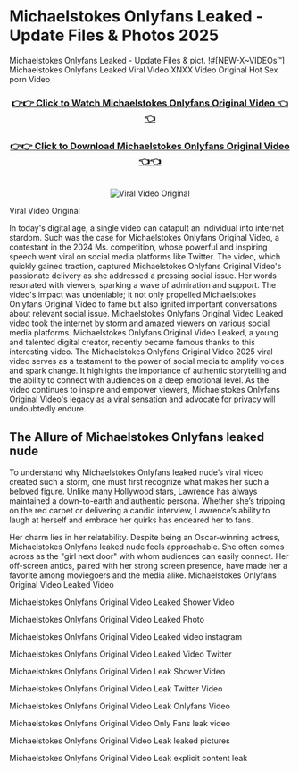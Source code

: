 # Michaelstokes Onlyfans Leaked - Update Files & Photos 2025

Michaelstokes Onlyfans Leaked - Update Files & pict. !#[NEW-X~VIDEOs™] Michaelstokes Onlyfans Leaked Viral Video XNXX Video Original Hot Sex porn Video
<br>
<div align="center">
<h3><a href="https://links2leaks.com/michaelstokes" rel="nofollow">👉👉 Click to Watch Michaelstokes Onlyfans Original Video 👈👈</a></h3>
<h3><a href="https://links2leaks.com/michaelstokes" rel="nofollow">👉👉 Click to Download Michaelstokes Onlyfans Original Video 👈👈</a></h3>
<br>
<a href="https://links2leaks.com/michaelstokes" rel="nofollow"><img src="https://i.ibb.co/Gkj2r4b/banner.png" alt="Viral Video Original" style="max-width: 100%; display: inline-block;" data-target="animated-image.originalImage"></a>
</div>

Viral Video Original

In today's digital age, a single video can catapult an individual into internet stardom. Such was the case for Michaelstokes Onlyfans Original Video, a contestant in the 2024 Ms. competition, whose powerful and inspiring speech went viral on social media platforms like Twitter.
The video, which quickly gained traction, captured Michaelstokes Onlyfans Original Video's passionate delivery as she addressed a pressing social issue. Her words resonated with viewers, sparking a wave of admiration and support. The video's impact was undeniable; it not only propelled Michaelstokes Onlyfans Original Video to fame but also ignited important conversations about relevant social issue.
Michaelstokes Onlyfans Original Video Leaked video took the internet by storm and amazed viewers on various social media platforms. Michaelstokes Onlyfans Original Video Leaked, a young and talented digital creator, recently became famous thanks to this interesting video.
The Michaelstokes Onlyfans Original Video 2025 viral video serves as a testament to the power of social media to amplify voices and spark change. It highlights the importance of authentic storytelling and the ability to connect with audiences on a deep emotional level. As the video continues to inspire and empower viewers, Michaelstokes Onlyfans Original Video's legacy as a viral sensation and advocate for privacy will undoubtedly endure.

<h2>The Allure of Michaelstokes Onlyfans leaked nude</h2>


To understand why Michaelstokes Onlyfans leaked nude’s viral video created such a storm, one must first recognize what makes her such a beloved figure. Unlike many Hollywood stars, Lawrence has always maintained a down-to-earth and authentic persona. Whether she’s tripping on the red carpet or delivering a candid interview, Lawrence’s ability to laugh at herself and embrace her quirks has endeared her to fans.

Her charm lies in her relatability. Despite being an Oscar-winning actress, Michaelstokes Onlyfans leaked nude feels approachable. She often comes across as the "girl next door" with whom audiences can easily connect. Her off-screen antics, paired with her strong screen presence, have made her a favorite among moviegoers and the media alike.
Michaelstokes Onlyfans Original Video Leaked Video

Michaelstokes Onlyfans Original Video Leaked Shower Video

Michaelstokes Onlyfans Original Video Leaked Photo

Michaelstokes Onlyfans Original Video Leaked video instagram

Michaelstokes Onlyfans Original Video Leaked Video Twitter

Michaelstokes Onlyfans Original Video Leak Shower Video

Michaelstokes Onlyfans Original Video Leak Twitter Video

Michaelstokes Onlyfans Original Video Leak Onlyfans Video

Michaelstokes Onlyfans Original Video Only Fans leak video

Michaelstokes Onlyfans Original Video Leak leaked pictures

Michaelstokes Onlyfans Original Video Leak explicit content leak